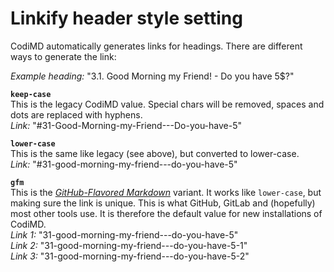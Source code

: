 # Linkify header style setting

CodiMD automatically generates links for headings. There are different ways to generate the link:

_Example heading:_ "3.1. Good Morning my Friend! - Do you have 5$?"

**`keep-case`**  
This is the legacy CodiMD value. Special chars will be removed, spaces and dots are replaced with hyphens.  
_Link:_  "#31-Good-Morning-my-Friend---Do-you-have-5"

**`lower-case`**  
This is the same like legacy (see above), but converted to lower-case.  
_Link:_  "#31-good-morning-my-friend---do-you-have-5"

**`gfm`**  
This is the [_GitHub-Flavored Markdown_](https://gist.github.com/asabaylus/3071099#gistcomment-1593627) variant.
It works like `lower-case`, but making sure the link is unique.
This is what GitHub, GitLab and (hopefully) most other tools use. It is therefore the default value for new installations of CodiMD.  
_Link 1:_  "31-good-morning-my-friend---do-you-have-5"  
_Link 2:_  "31-good-morning-my-friend---do-you-have-5-1"  
_Link 3:_  "31-good-morning-my-friend---do-you-have-5-2"
